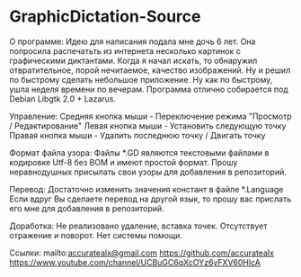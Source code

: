 # GraphicDictation-Source

О программе:
  Идею для написания подала мне дочь 6 лет. Она попросила распечатьть из интернета
  несколько картинок с графическими диктантами. Когда я начал искать, то обнаружил
  отвратительное, порой нечитаемое, качество изображений. Ну и решил по быстрому
  сделать небольшое приложение. Ну как по быстрому, ушла неделя времени по вечерам.
  Программа отлично собирается под Debian Libgtk 2.0 + Lazarus.


Управление:
  Средняя кнопка мыши - Переключение режима "Просмотр / Редактирование"
  Левая кнопка мыши - Установить следующую точку
  Правая кнопка мыши - Удалить последнюю точку / Двигать точку


Формат файла узора:
  Файлы *.GD являются текстовыми файлами в кодировке Utf-8 без BOM и имеют простой формат.
  Прошу неравнодушных присылать свои узоры для добавления в репозиторий.


Перевод:
  Достаточно изменить значения констант в файле *.Language
  Если вдруг Вы сделаете перевод на другой язык, то прошу вас
  прислать его мне для добавления в репозиторий.


Доработка:
  Не реализовано удаление, вставка точек. Отсутствует отражение и поворот.
  Нет системы помощи.


Ссылки:
  mailto:accuratealx@gmail.com
  https://github.com/accuratealx
  https://www.youtube.com/channel/UCBuGC6qXcOYz6yFXV60HlcA
